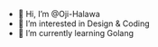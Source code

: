 - 👋 Hi, I’m @Oji-Halawa
- 👀 I’m interested in Design & Coding
- 🌱 I’m currently learning Golang

<!---
Oji-Halawa/Oji-Halawa is a ✨ special ✨ repository because its `README.md` (this file) appears on your GitHub profile.
You can click the Preview link to take a look at your changes.
--->
